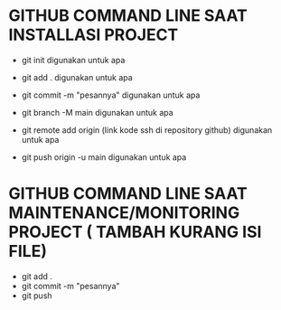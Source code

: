 # GITHUB COMMAND LINE SAAT INSTALLASI PROJECT

- git init 
digunakan untuk apa

- git add .
digunakan untuk apa

- git commit -m "pesannya"
digunakan untuk apa

- git branch -M main
digunakan untuk apa

- git remote add origin (link kode ssh di repository github)
digunakan untuk apa

- git push origin -u main
digunakan untuk apa

# GITHUB COMMAND LINE SAAT MAINTENANCE/MONITORING PROJECT ( TAMBAH KURANG ISI FILE)

- git add .
- git commit -m "pesannya"
- git push
